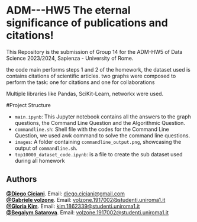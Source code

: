 # ADM---HW5 The eternal significance of publications and citations!
This Repository is the submission of Group 14 for the ADM-HW5 of Data Science 2023/2024, Sapienza - University of Rome.

the code main performs steps 1 and 2 of the homework, the dataset used is contains citations of scientific articles. two graphs were composed to perform the task: one for citations and one for collaborations

Multiple libraries like Pandas, SciKit-Learn, networkx were used.

#Project Structure

- `main.ipynb`:  This Jupyter notebook contains all the answers to the graph questions, the Command Line Question and the Algorithmic Question. <br>
- `commandline.sh`: Shell file with the codes for the Command Line Question, we used awk command to solve the command line questions.
- `images`: A folder containing `commandline_output.png`, showcasing the output of `commandline.sh`.
- `top10000_dataset_code.ipynb`: is a file to create the sub dataset used during all homework


## Authors 
[**@Diego Ciciani**](https://github.com/diego-ciciani01). Email:  diego.ciciani@gmail.com<br>
[**@Gabriele volzone**](https://github.com/GabraxVolz1). Email:  volzone.1917002@studenti.uniroma1.it<br>
[**@Gloria Kim**](https://github.com/keegloria). Email:  kim.1862339@studenti.uniroma1.it<br>
[**@Begaiym Satarova**](https://github.com/BegaiymDS). Email:  volzone.1917002@studenti.uniroma1.it<br>

